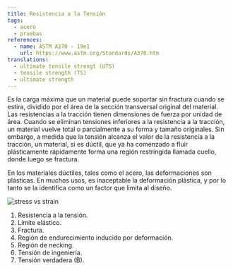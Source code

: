 ```yaml
---
title: Resistencia a la Tensión
tags:
  - acero
  - pruebas
references:
  - name: ASTM A370 - 19e1
    url: https://www.astm.org/Standards/A370.htm
translations:
  - ultimate tensile strengt (UTS)
  - tensile strength (TS)
  - ultimate strength
---
```


Es la carga máxima que un material puede soportar sin fractura cuando se estira, dividido por el área de la sección transversal original del material. Las resistencias a la tracción tienen dimensiones de fuerza por unidad de área. Cuando se eliminan tensiones inferiores a la resistencia a la tracción, un material vuelve total o parcialmente a su forma y tamaño originales. Sin embargo, a medida que la tensión alcanza el valor de la resistencia a la tracción, un material, si es dúctil, que ya ha comenzado a fluir plásticamente rápidamente forma una región restringida llamada cuello, donde luego se fractura.

En los materiales dúctiles, tales como el acero, las deformaciones son plásticas. En muchos usos, es inaceptable la deformación plástica, y por lo tanto se la identifica como un factor que limita al diseño.

![stress vs strain](/svg/stress-vs-strain.svg)

1. Resistencia a la tensión.
2. Límite elástico.
3. Fractura.
4. Región de endurecimiento inducido por deformación.
5. Región de necking.
6. Tensión de ingeniería.
7. Tensión verdadera (B).
